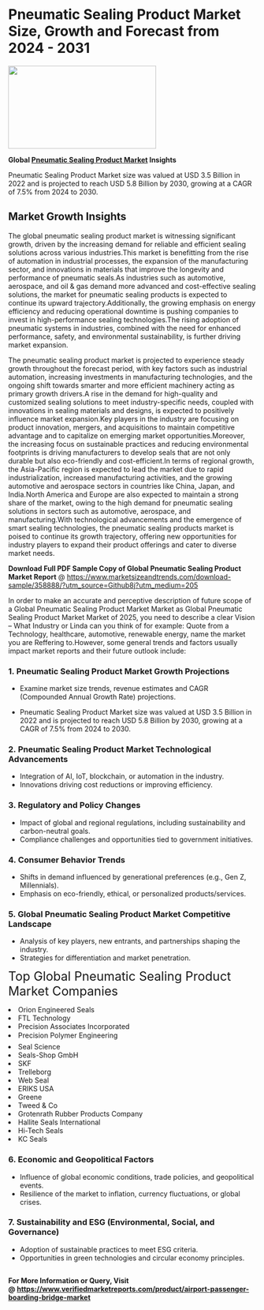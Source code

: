 <H1>Pneumatic Sealing Product Market Size, Growth and Forecast from 2024 - 2031</H1><img class="aligncenter size-medium wp-image-584254" src="https://thirdeyenews.in/wp-content/uploads/2024/09/Global-Market-Research-300x168.jpeg" alt="" width="300" height="168" /><p><strong>Global&nbsp;<a href="https://www.marketsizeandtrends.com/download-sample/358888/?utm_source=Github8j?utm_medium=205">Pneumatic Sealing Product Market</a> Insights</strong></p><p>Pneumatic Sealing Product Market size was valued at USD 3.5 Billion in 2022 and is projected to reach USD 5.8 Billion by 2030, growing at a CAGR of 7.5% from 2024 to 2030.</p><p><h2>Market Growth Insights</h2> <p>The global pneumatic sealing product market is witnessing significant growth, driven by the increasing demand for reliable and efficient sealing solutions across various industries.This market is benefitting from the rise of automation in industrial processes, the expansion of the manufacturing sector, and innovations in materials that improve the longevity and performance of pneumatic seals.As industries such as automotive, aerospace, and oil & gas demand more advanced and cost-effective sealing solutions, the market for pneumatic sealing products is expected to continue its upward trajectory.Additionally, the growing emphasis on energy efficiency and reducing operational downtime is pushing companies to invest in high-performance sealing technologies.The rising adoption of pneumatic systems in industries, combined with the need for enhanced performance, safety, and environmental sustainability, is further driving market expansion.</p> <p>The pneumatic sealing product market is projected to experience steady growth throughout the forecast period, with key factors such as industrial automation, increasing investments in manufacturing technologies, and the ongoing shift towards smarter and more efficient machinery acting as primary growth drivers.A rise in the demand for high-quality and customized sealing solutions to meet industry-specific needs, coupled with innovations in sealing materials and designs, is expected to positively influence market expansion.Key players in the industry are focusing on product innovation, mergers, and acquisitions to maintain competitive advantage and to capitalize on emerging market opportunities.Moreover, the increasing focus on sustainable practices and reducing environmental footprints is driving manufacturers to develop seals that are not only durable but also eco-friendly and cost-efficient.In terms of regional growth, the Asia-Pacific region is expected to lead the market due to rapid industrialization, increased manufacturing activities, and the growing automotive and aerospace sectors in countries like China, Japan, and India.North America and Europe are also expected to maintain a strong share of the market, owing to the high demand for pneumatic sealing solutions in sectors such as automotive, aerospace, and manufacturing.With technological advancements and the emergence of smart sealing technologies, the pneumatic sealing products market is poised to continue its growth trajectory, offering new opportunities for industry players to expand their product offerings and cater to diverse market needs.</p> <p><span class=""><strong>Download Full PDF Sample Copy of Global Pneumatic Sealing Product Market Report</strong> @ <a href="https://www.marketsizeandtrends.com/download-sample/358888/?utm_source=Github8j?utm_medium=205" target="_blank">https://www.marketsizeandtrends.com/download-sample/358888/?utm_source=Github8j?utm_medium=205</a></span></p><p>In order to make an accurate and perceptive description of future scope of a Global&nbsp;Pneumatic Sealing Product Market Market as Global&nbsp;Pneumatic Sealing Product Market Market of 2025, you need to describe a clear Vision &ndash; What Industry or Linda can you think of for example: Quote from a Technology, healthcare, automotive, renewable energy, name the market you are Reffering to.However, some general trends and factors usually impact market reports and their future outlook include:</p><h3>1.&nbsp;<strong>Pneumatic Sealing Product Market Growth Projections</strong></h3><ul><li>Examine market size trends, revenue estimates and CAGR (Compounded Annual Growth Rate) projections.</li><li><p>Pneumatic Sealing Product Market size was valued at USD 3.5 Billion in 2022 and is projected to reach USD 5.8 Billion by 2030, growing at a CAGR of 7.5% from 2024 to 2030.</p></li></ul><h3>2.&nbsp;<strong>Pneumatic Sealing Product Market Technological Advancements</strong></h3><ul><li>Integration of AI, IoT, blockchain, or automation in the industry.</li><li>Innovations driving cost reductions or improving efficiency.</li></ul><h3>3.&nbsp;<strong>Regulatory and Policy Changes</strong></h3><ul><li>Impact of global and regional regulations, including sustainability and carbon-neutral goals.</li><li>Compliance challenges and opportunities tied to government initiatives.</li></ul><h3>4.&nbsp;<strong>Consumer Behavior Trends</strong></h3><ul><li>Shifts in demand influenced by generational preferences (e.g., Gen Z, Millennials).</li><li>Emphasis on eco-friendly, ethical, or personalized products/services.</li></ul><h3>5.&nbsp;<strong>Global Pneumatic Sealing Product Market Competitive Landscape</strong></h3><ul><li>Analysis of key players, new entrants, and partnerships shaping the industry.</li><li>Strategies for differentiation and market penetration.</li></ul><p data-pm-slice="1 1 []"><span style="color: inherit; font-family: inherit; font-size: 25px;">Top Global Pneumatic Sealing Product Market Companies</span></p><div class="" data-test-id=""><p><li>Orion Engineered Seals</li><li> FTL Technology</li><li> Precision Associates Incorporated</li><li> Precision Polymer Engineering</li><li> Seal Science</li><li> Seals-Shop GmbH</li><li> SKF</li><li> Trelleborg</li><li> Web Seal</li><li> ERIKS USA</li><li> Greene</li><li> Tweed & Co</li><li> Grotenrath Rubber Products Company</li><li> Hallite Seals International</li><li> Hi-Tech Seals</li><li> KC Seals</li></p></div><h3>6.&nbsp;<strong>Economic and Geopolitical Factors</strong></h3><ul><li>Influence of global economic conditions, trade policies, and geopolitical events.</li><li>Resilience of the market to inflation, currency fluctuations, or global crises.</li></ul><h3>7.&nbsp;<strong>Sustainability and ESG (Environmental, Social, and Governance)</strong></h3><ul><li>Adoption of sustainable practices to meet ESG criteria.</li><li>Opportunities in green technologies and circular economy principles.</li></ul><h2><strong style="font-size: 14px;">For More Information or Query, Visit @&nbsp;</strong><a style="background-color: #ffffff; font-size: 14px;" href="https://www.marketsizeandtrends.com/report/pneumatic-sealing-product-market/" target="_blank">https://www.verifiedmarketreports.com/product/airport-passenger-boarding-bridge-market</a></h2>